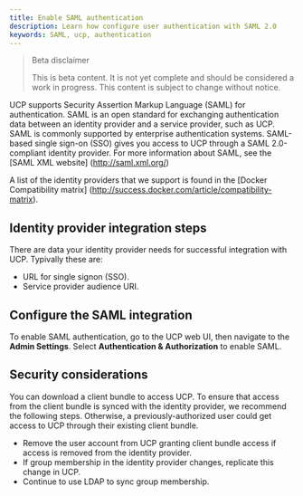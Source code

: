 ```yaml
---
title: Enable SAML authentication
description: Learn how configure user authentication with SAML 2.0
keywords: SAML, ucp, authentication
---
```


> Beta disclaimer
>
> This is beta content. It is not yet complete and should be considered a work in progress. This content is subject to change without notice.

UCP supports Security Assertion Markup Language (SAML) for authentication. SAML is an open standard for exchanging authentication data between an identity provider and a service provider, such as UCP. SAML is commonly supported by enterprise authentication systems. SAML-based single sign-on (SSO) gives you access to UCP through a SAML 2.0-compliant identity provider. For more information about SAML, see the [SAML XML website] (http://saml.xml.org/)

A list of the identity providers that we support is found in the [Docker Compatibility matrix] (http://success.docker.com/article/compatibility-matrix).

## Identity provider integration steps

There are data your identity provider needs for successful integration with UCP. Typivally these are:

- URL for single signon (SSO).
- Service provider audience URI.

## Configure the SAML integration

To enable SAML authentication, go to the UCP web UI, then navigate to the **Admin Settings**. Select **Authentication & Authorization** to enable SAML.

## Security considerations

You can download a client bundle to access UCP. To ensure that access from the client bundle is synced with the identity provider, we recommend the following steps. Otherwise, a previously-authorized user could get access to UCP through their existing client bundle.

- Remove the user account from UCP granting client bundle access if access is removed from the identity provider.
- If group membership in the identity provider changes, replicate this change in UCP.
- Continue to use LDAP to sync group membership.

